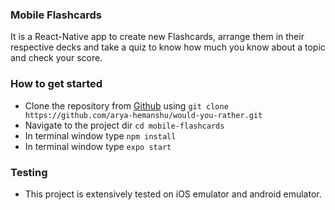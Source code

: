 ### Mobile Flashcards
It is a React-Native app to create new Flashcards, arrange them in their respective decks and take a quiz to know how much you know about a topic and check your score.

### How to get started
- Clone the repository from [Github](https://github.com/arya-hemanshu/would-you-rather.git) using ```git clone https://github.com/arya-hemanshu/would-you-rather.git```
- Navigate to the project dir ```cd mobile-flashcards```
- In terminal window type ```npm install```
- In terminal window type ```expo start```

### Testing
- This project is extensively tested on iOS emulator and android emulator.